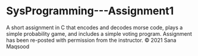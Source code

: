 # SysProgramming---Assignment1
A short assignment in C that encodes and decodes morse code, plays a simple probability game, and includes a simple voting program. Assignment has been re-posted with permission from the instructor. © 2021 Sana Maqsood
